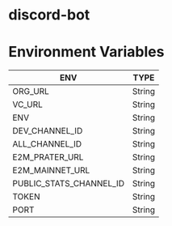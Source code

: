 # discord-bot

# Environment Variables

| ENV | TYPE |
| --- | --- |
| ORG_URL | String |
| VC_URL | String |
| ENV | String |
| DEV_CHANNEL_ID | String |
| ALL_CHANNEL_ID | String |
| E2M_PRATER_URL | String |
| E2M_MAINNET_URL | String |
| PUBLIC_STATS_CHANNEL_ID | String |
| TOKEN | String |
| PORT | String |
